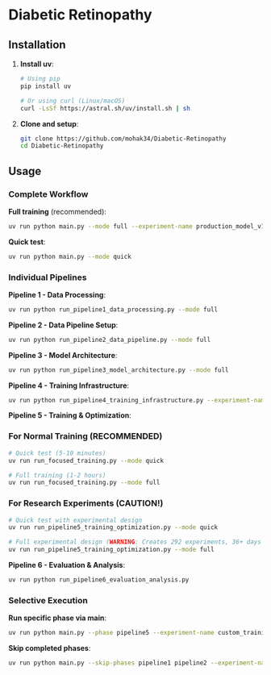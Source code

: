 # Diabetic Retinopathy

## Installation

1. **Install uv**:

   ```bash
   # Using pip
   pip install uv

   # Or using curl (Linux/macOS)
   curl -LsSf https://astral.sh/uv/install.sh | sh
   ```

2. **Clone and setup**:
   ```bash
   git clone https://github.com/mohak34/Diabetic-Retinopathy
   cd Diabetic-Retinopathy
   ```

## Usage

### Complete Workflow

**Full training** (recommended):

```bash
uv run python main.py --mode full --experiment-name production_model_v1
```

**Quick test**:

```bash
uv run python main.py --mode quick
```

### Individual Pipelines

**Pipeline 1 - Data Processing**:

```bash
uv run python run_pipeline1_data_processing.py --mode full
```

**Pipeline 2 - Data Pipeline Setup**:

```bash
uv run python run_pipeline2_data_pipeline.py --mode full
```

**Pipeline 3 - Model Architecture**:

```bash
uv run python run_pipeline3_model_architecture.py --mode full
```

**Pipeline 4 - Training Infrastructure**:

```bash
uv run python run_pipeline4_training_infrastructure.py --experiment-name test_training --mode full
```

**Pipeline 5 - Training & Optimization**:

### For Normal Training (RECOMMENDED)

```bash
# Quick test (5-10 minutes)
uv run run_focused_training.py --mode quick

# Full training (1-2 hours)
uv run run_focused_training.py --mode full
```

### For Research Experiments (CAUTION!)

```bash
# Quick test with experimental design
uv run run_pipeline5_training_optimization.py --mode quick

# Full experimental design (WARNING: Creates 292 experiments, 36+ days runtime! on a RTX 3080 and saves models with more than 300GB disk)
uv run run_pipeline5_training_optimization.py --mode full
```

**Pipeline 6 - Evaluation & Analysis**:

```bash
uv run python run_pipeline6_evaluation_analysis.py
```

### Selective Execution

**Run specific phase via main**:

```bash
uv run python main.py --phase pipeline5 --experiment-name custom_training
```

**Skip completed phases**:

```bash
uv run python main.py --skip-phases pipeline1 pipeline2 --experiment-name continue_training
```
